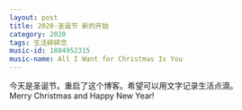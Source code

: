 ```yaml
---
layout: post
title: 2020-圣诞节 新的开始
category: 2020
tags: 生活碎碎念
music-id: 1804952315
music-name: All I Want for Christmas Is You
---
```

今天是圣诞节。重启了这个博客。希望可以用文字记录生活点滴。
<br/>
Merry Christmas and Happy New Year!